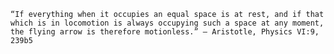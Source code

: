 	“If everything when it occupies an equal space is at rest, and if that which is in locomotion is always occupying such a space at any moment, the flying arrow is therefore motionless.” — Aristotle, Physics VI:9, 239b5
